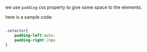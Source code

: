 we use `padding` css property to give some space to the elements.

here is a sample code:
```css

.selector{
	padding-left:auto;
	padding-right:20px
}
```

